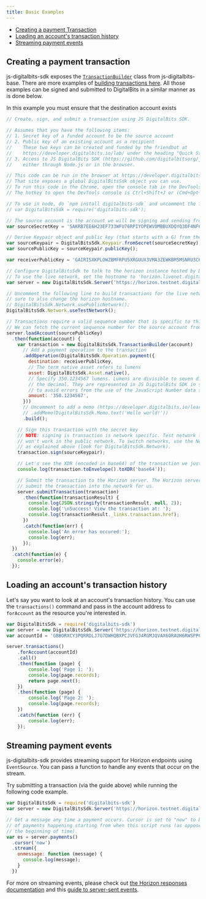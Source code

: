 ```yaml
---
title: Basic Examples
---
```


- [Creating a payment Transaction](#creating-a-payment-transaction)
- [Loading an account's transaction history](#loading-an-accounts-transaction-history)
- [Streaming payment events](#streaming-payment-events)

## Creating a payment transaction

js-digitalbits-sdk exposes the [`TransactionBuilder`](https://github.com/digitalbitsorg/js-digitalbits-base/blob/master/src/transaction_builder.js) class from js-digitalbits-base.  There are more examples of [building transactions here](https://developer.digitalbits.io/js-digitalbits-base/learn/base-examples.html). All those examples can be signed and submitted to DigitalBits in a similar manner as is done below.

In this example you must ensure that the destination account exists

```javascript
// Create, sign, and submit a transaction using JS DigitalBits SDK.

// Assumes that you have the following items:
// 1. Secret key of a funded account to be the source account
// 2. Public key of an existing account as a recipient
//    These two keys can be created and funded by the friendbot at
//    https://developer.digitalbits.io/lab/ under the heading "Quick Start: Test Account"
// 3. Access to JS DigitalBits SDK (https://github.com/digitalbitsorg/js-digitalbits-sdk)
//    either through Node.js or in the browser.

// This code can be run in the browser at https://developer.digitalbits.io/lab/
// That site exposes a global DigitalBitsSdk object you can use.
// To run this code in the Chrome, open the console tab in the DevTools.
// The hotkey to open the DevTools console is Ctrl+Shift+J or (Cmd+Opt+J on Mac).

// To use in node, do `npm install digitalbits-sdk` and uncomment the following line.
// var DigitalBitsSdk = require('digitalbits-sdk');

// The source account is the account we will be signing and sending from.
var sourceSecretKey = 'SAKRB7EE6H23EF733WFU76RPIYOPEWVOMBBUXDQYQ3OF4NF6ZY6B6VLW';

// Derive Keypair object and public key (that starts with a G) from the secret
var sourceKeypair = DigitalBitsSdk.Keypair.fromSecret(sourceSecretKey);
var sourcePublicKey = sourceKeypair.publicKey();

var receiverPublicKey = 'GAIRISXKPLOWZBMFRPU5XRGUUX3VMA3ZEWKBM5MSNRU3CHV6P4PYZ74D';

// Configure DigitalBitsSdk to talk to the horizon instance hosted by Digitalbits.io
// To use the live network, set the hostname to 'horizon.livenet.digitalbits.io'
var server = new DigitalBitsSdk.Server('https://horizon.testnet.digitalbits.io');

// Uncomment the following line to build transactions for the live network. Be
// sure to also change the horizon hostname.
// DigitalBitsSdk.Network.usePublicNetwork();
DigitalBitsSdk.Network.useTestNetwork();

// Transactions require a valid sequence number that is specific to this account.
// We can fetch the current sequence number for the source account from Horizon.
server.loadAccount(sourcePublicKey)
  .then(function(account) {
    var transaction = new DigitalBitsSdk.TransactionBuilder(account)
      // Add a payment operation to the transaction
      .addOperation(DigitalBitsSdk.Operation.payment({
        destination: receiverPublicKey,
        // The term native asset refers to lumens
        asset: DigitalBitsSdk.Asset.native(),
        // Specify 350.1234567 lumens. Lumens are divisible to seven digits past
        // the decimal. They are represented in JS DigitalBits SDK in string format
        // to avoid errors from the use of the JavaScript Number data structure.
        amount: '350.1234567',
      }))
      // Uncomment to add a memo (https://developer.digitalbits.io/learn/concepts/transactions.html)
      // .addMemo(DigitalBitsSdk.Memo.text('Hello world!'))
      .build();

    // Sign this transaction with the secret key
    // NOTE: signing is transaction is network specific. Test network transactions
    // won't work in the public network. To switch networks, use the Network object
    // as explained above (look for DigitalBitsSdk.Network).
    transaction.sign(sourceKeypair);

    // Let's see the XDR (encoded in base64) of the transaction we just built
    console.log(transaction.toEnvelope().toXDR('base64'));

    // Submit the transaction to the Horizon server. The Horizon server will then
    // submit the transaction into the network for us.
    server.submitTransaction(transaction)
      .then(function(transactionResult) {
        console.log(JSON.stringify(transactionResult, null, 2));
        console.log('\nSuccess! View the transaction at: ');
        console.log(transactionResult._links.transaction.href);
      })
      .catch(function(err) {
        console.log('An error has occured:');
        console.log(err);
      });
  })
  .catch(function(e) {
    console.error(e);
  });
```

## Loading an account's transaction history

Let's say you want to look at an account's transaction history.  You can use the `transactions()` command and pass in the account address to `forAccount` as the resource you're interested in.

```javascript
var DigitalBitsSdk = require('digitalbits-sdk')
var server = new DigitalBitsSdk.Server('https://horizon.testnet.digitalbits.io');
var accountId = 'GBBORXCY3PQRRDLJ7G7DWHQBXPCJVFGJ4RGMJQVAX6ORAUH6RWSPP6FM';

server.transactions()
    .forAccount(accountId)
    .call()
    .then(function (page) {
        console.log('Page 1: ');
        console.log(page.records);
        return page.next();
    })
    .then(function (page) {
        console.log('Page 2: ');
        console.log(page.records);
    })
    .catch(function (err) {
        console.log(err);
    });
```

## Streaming payment events

js-digitalbits-sdk provides streaming support for Horizon endpoints using `EventSource`.  You can pass a function to handle any events that occur on the stream.

Try submitting a transaction (via the guide above) while running the following code example.
```javascript
var DigitalBitsSdk = require('digitalbits-sdk')
var server = new DigitalBitsSdk.Server('https://horizon.testnet.digitalbits.io');

// Get a message any time a payment occurs. Cursor is set to "now" to be notified
// of payments happening starting from when this script runs (as opposed to from
// the beginning of time).
var es = server.payments()
  .cursor('now')
  .stream({
    onmessage: function (message) {
      console.log(message);
    }
  })
```

For more on streaming events, please check out [the Horizon responses documentation](https://developer.digitalbits.io/horizon/learn/responses.html#streaming) and this [guide to server-sent events](https://developer.mozilla.org/en-US/docs/Web/API/Server-sent_events/Using_server-sent_events).
